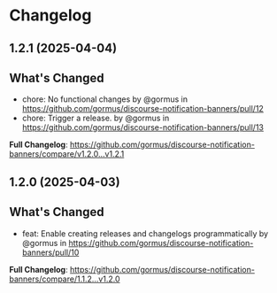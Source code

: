 # Changelog

## 1.2.1 (2025-04-04)

## What's Changed
* chore: No functional changes by @gormus in https://github.com/gormus/discourse-notification-banners/pull/12
* chore: Trigger a release. by @gormus in https://github.com/gormus/discourse-notification-banners/pull/13


**Full Changelog**: https://github.com/gormus/discourse-notification-banners/compare/v1.2.0...v1.2.1

## 1.2.0 (2025-04-03)

## What's Changed
* feat: Enable creating releases and changelogs programmatically by @gormus in https://github.com/gormus/discourse-notification-banners/pull/10


**Full Changelog**: https://github.com/gormus/discourse-notification-banners/compare/1.1.2...v1.2.0
